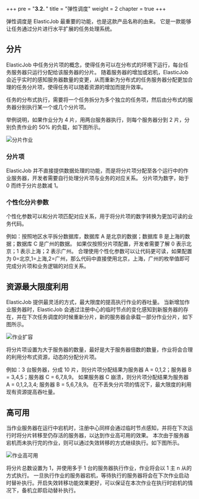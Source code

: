 +++
pre = "<b>3.2. </b>"
title = "弹性调度"
weight = 2
chapter = true
+++

弹性调度是 ElasticJob 最重要的功能，也是这款产品名称的由来。
它是一款能够让任务通过分片进行水平扩展的任务处理系统。

## 分片

ElasticJob 中任务分片项的概念，使得任务可以在分布式的环境下运行，每台任务服务器只运行分配给该服务器的分片。
随着服务器的增加或宕机，ElasticJob 会近乎实时的感知服务器数量的变更，从而重新为分布式的任务服务器分配更加合理的任务分片项，使得任务可以随着资源的增加而提升效率。

任务的分布式执行，需要将一个任务拆分为多个独立的任务项，然后由分布式的服务器分别执行某一个或几个分片项。

举例说明，如果作业分为 4 片，用两台服务器执行，则每个服务器分到 2 片，分别负责作业的 50% 的负载，如下图所示。

![分片作业](https://shardingsphere.apache.org/elasticjob/current/img/elastic/sharding.png)

### 分片项

ElasticJob 并不直接提供数据处理的功能，而是将分片项分配至各个运行中的作业服务器，开发者需要自行处理分片项与业务的对应关系。
分片项为数字，始于 0 而终于分片总数减 1。

### 个性化分片参数

个性化参数可以和分片项匹配对应关系，用于将分片项的数字转换为更加可读的业务代码。

例如：按照地区水平拆分数据库，数据库 A 是北京的数据；数据库 B 是上海的数据；数据库 C 是广州的数据。
如果仅按照分片项配置，开发者需要了解 0 表示北京；1 表示上海；2 表示广州。
合理使用个性化参数可以让代码更可读，如果配置为 0=北京,1=上海,2=广州，那么代码中直接使用北京，上海，广州的枚举值即可完成分片项和业务逻辑的对应关系。

## 资源最大限度利用

ElasticJob 提供最灵活的方式，最大限度的提高执行作业的吞吐量。
当新增加作业服务器时，ElasticJob 会通过注册中心的临时节点的变化感知到新服务器的存在，并在下次任务调度的时候重新分片，新的服务器会承载一部分作业分片，如下图所示。

![作业扩容](https://shardingsphere.apache.org/elasticjob/current/img/elastic/sacle-out.png)

将分片项设置为大于服务器的数量，最好是大于服务器倍数的数量，作业将会合理的利用分布式资源，动态的分配分片项。

例如：3 台服务器，分成 10 片，则分片项分配结果为服务器 A = 0,1,2；服务器 B = 3,4,5；服务器 C = 6,7,8,9。
如果服务器 C 崩溃，则分片项分配结果为服务器 A = 0,1,2,3,4; 服务器 B = 5,6,7,8,9。
在不丢失分片项的情况下，最大限度的利用现有资源提高吞吐量。

## 高可用

当作业服务器在运行中宕机时，注册中心同样会通过临时节点感知，并将在下次运行时将分片转移至仍存活的服务器，以达到作业高可用的效果。
本次由于服务器宕机而未执行完的作业，则可以通过失效转移的方式继续执行。如下图所示。

![作业高可用](https://shardingsphere.apache.org/elasticjob/current/img/elastic/ha.png)

将分片总数设置为 1，并使用多于 1 台的服务器执行作业，作业将会以 1 主 n 从的方式执行。
一旦执行作业的服务器宕机，等待执行的服务器将会在下次作业启动时替补执行。开启失效转移功能效果更好，可以保证在本次作业在执行时宕机的情况下，备机立即启动替补执行。
